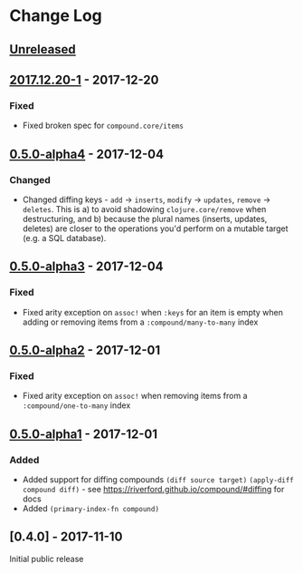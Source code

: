 # Change Log
## [Unreleased] 

## [2017.12.20-1] - 2017-12-20
### Fixed
- Fixed broken spec for `compound.core/items` 

## [0.5.0-alpha4] - 2017-12-04
### Changed
- Changed diffing keys - `add` -> `inserts`, `modify` -> `updates`, `remove` -> `deletes`. 
  This is a) to avoid shadowing `clojure.core/remove` when destructuring, and b) because the plural names (inserts, updates, deletes) are closer to the operations 
  you'd perform on a mutable target (e.g. a SQL database). 

## [0.5.0-alpha3] - 2017-12-04
### Fixed
- Fixed arity exception on `assoc!` when `:keys` for an item is empty when adding or removing items from a `:compound/many-to-many` index

## [0.5.0-alpha2] - 2017-12-01
### Fixed
- Fixed arity exception on `assoc!` when removing items from a `:compound/one-to-many` index 

## [0.5.0-alpha1] - 2017-12-01
### Added
- Added support for diffing compounds `(diff source target)` `(apply-diff compound diff)` - see https://riverford.github.io/compound/#diffing for docs
- Added `(primary-index-fn compound)`

## [0.4.0] - 2017-11-10

Initial public release

[Unreleased]: https://github.com/riverford/compound/compare/2017.12.20-1....HEAD
[2017.12.20-1]: https://github.com/riverford/compound/compare/2017.12.20-1....0.5.0-alpha4
[0.5.0-alpha4]: https://github.com/riverford/compound/compare/0.5.0-alpha3...0.5.0-alpha4
[0.5.0-alpha3]: https://github.com/riverford/compound/compare/0.5.0-alpha2...0.5.0-alpha3
[0.5.0-alpha2]: https://github.com/riverford/compound/compare/0.5.0-alpha1...0.5.0-alpha2
[0.5.0-alpha1]: https://github.com/riverford/compound/compare/0.4.0...0.5.0-alpha1

